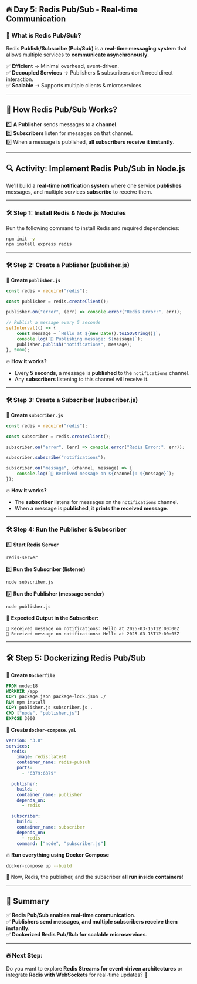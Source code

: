 ## **🔥 Day 5: Redis Pub/Sub - Real-time Communication**  

### **📌 What is Redis Pub/Sub?**  
Redis **Publish/Subscribe (Pub/Sub)** is a **real-time messaging system** that allows multiple services to **communicate asynchronously**.

✅ **Efficient** → Minimal overhead, event-driven.  
✅ **Decoupled Services** → Publishers & subscribers don't need direct interaction.  
✅ **Scalable** → Supports multiple clients & microservices.  

---

## **🔹 How Redis Pub/Sub Works?**
1️⃣ **A Publisher** sends messages to a **channel**.  
2️⃣ **Subscribers** listen for messages on that channel.  
3️⃣ When a message is published, **all subscribers receive it instantly**.  

---

## **🔍 Activity: Implement Redis Pub/Sub in Node.js**
We'll build a **real-time notification system** where one service **publishes** messages, and multiple services **subscribe** to receive them.

---

### **🛠 Step 1: Install Redis & Node.js Modules**
Run the following command to install Redis and required dependencies:  
```bash
npm init -y
npm install express redis
```

---

### **🛠 Step 2: Create a Publisher (publisher.js)**
📍 **Create `publisher.js`**
```js
const redis = require("redis");

const publisher = redis.createClient();

publisher.on("error", (err) => console.error("Redis Error:", err));

// Publish a message every 5 seconds
setInterval(() => {
    const message = `Hello at ${new Date().toISOString()}`;
    console.log(`📢 Publishing message: ${message}`);
    publisher.publish("notifications", message);
}, 5000);
```
🔥 **How it works?**  
- Every **5 seconds**, a message is **published** to the `notifications` channel.  
- Any **subscribers** listening to this channel will receive it.

---

### **🛠 Step 3: Create a Subscriber (subscriber.js)**
📍 **Create `subscriber.js`**
```js
const redis = require("redis");

const subscriber = redis.createClient();

subscriber.on("error", (err) => console.error("Redis Error:", err));

subscriber.subscribe("notifications");

subscriber.on("message", (channel, message) => {
    console.log(`📩 Received message on ${channel}: ${message}`);
});
```
🔥 **How it works?**  
- The **subscriber** listens for messages on the `notifications` channel.  
- When a message is **published**, it **prints the received message**.

---

### **🛠 Step 4: Run the Publisher & Subscriber**
1️⃣ **Start Redis Server**  
```bash
redis-server
```
2️⃣ **Run the Subscriber (listener)**  
```bash
node subscriber.js
```
3️⃣ **Run the Publisher (message sender)**  
```bash
node publisher.js
```
📢 **Expected Output in the Subscriber:**  
```
📩 Received message on notifications: Hello at 2025-03-15T12:00:00Z
📩 Received message on notifications: Hello at 2025-03-15T12:00:05Z
```

---

## **🛠 Step 5: Dockerizing Redis Pub/Sub**
📍 **Create `Dockerfile`**
```dockerfile
FROM node:18
WORKDIR /app
COPY package.json package-lock.json ./
RUN npm install
COPY publisher.js subscriber.js .
CMD ["node", "publisher.js"]
EXPOSE 3000
```

📍 **Create `docker-compose.yml`**
```yaml
version: "3.8"
services:
  redis:
    image: redis:latest
    container_name: redis-pubsub
    ports:
      - "6379:6379"

  publisher:
    build: .
    container_name: publisher
    depends_on:
      - redis

  subscriber:
    build: .
    container_name: subscriber
    depends_on:
      - redis
    command: ["node", "subscriber.js"]
```

🔥 **Run everything using Docker Compose**  
```bash
docker-compose up --build
```

📢 Now, Redis, the publisher, and the subscriber **all run inside containers**!

---

## **🎯 Summary**
✅ **Redis Pub/Sub enables real-time communication**.  
✅ **Publishers send messages, and multiple subscribers receive them instantly**.  
✅ **Dockerized Redis Pub/Sub for scalable microservices**.  

---

### **🔥 Next Step:**  
Do you want to explore **Redis Streams for event-driven architectures** or integrate **Redis with WebSockets** for real-time updates? 🚀